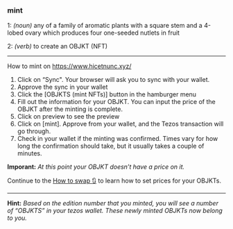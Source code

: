 ### **mint**

1: _(noun)_ any of a family of aromatic plants with a square stem and a 4-lobed ovary which produces four one-seeded nutlets in fruit

2: _(verb)_ to create an OBJKT (NFT)

***
How to mint on https://www.hicetnunc.xyz/
1. Click on “Sync". Your browser will ask you to sync with your wallet.
2. Approve the sync in your wallet
3. Click the [OBJKTS (mint NFTs)] button in the hamburger menu
6. Fill out the information for your OBJKT. You can input the price of the OBJKT after the minting is complete.
7. Click on preview to see the preview
8. Click on [mint]. Approve from your wallet, and the Tezos transaction will go through.
9. Check in your wallet if the minting was confirmed. Times vary for how long the confirmation should take, but it usually takes a couple of minutes.

**Imporant:** _At this point your OBJKT doesn’t have a price on it._ 

Continue to the [How to swap 🔃](https://github.com/hicetnunc2000/hicetnunc/wiki/How-to-swap-🔃) to learn how to set prices for your OBJKTs.

***

**Hint:** _Based on the edition number that you minted, you will see a number of “OBJKTS” in your tezos wallet. These newly minted OBJKTs now belong to you._

